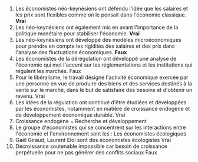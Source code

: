 1.  Les économistes néo-keynésiens ont défendu l'idée que les salaires et les prix sont flexibles comme on le pensait dans l'économie classique. **Vrai**
2.  Les néo-keynésiens ont également mis en avant l'importance de la politique monétaire pour stabiliser l'économie. **Vrai**
3.  Les néo-keynésiens ont développé des modèles microéconomiques pour prendre en compte les rigidités des salaires et des prix dans l'analyse des fluctuations économiques. **Faux**
4.  Les économistes de la dérégulation ont développé une analyse de l'économie qui met l'accent sur les réglementations et les institutions qui régulent les marchés. Faux
5.  Pour le libéralisme, le travail désigne l'activité économique exercée par une personne en vue de produire des biens et des services destinés à la vente sur le marché, dans le but de satisfaire des besoins et d'obtenir un revenu. Vrai
6.  Les idées de la régulation ont continué d'être étudiées et développées par les économistes, notamment en matière de croissance endogène et de développement économique durable. Vrai
7.  Croissance endogène = Recherche et développement
8.  Le groupe d'économistes qui se concentrent sur les interactions entre l'économie et l'environnement sont les : Les économistes écologiques
9.  Gaël Giraud, Laurent Eloi sont des économistes écologistes Vrai
10.  Décroissance soutenable impossible car besoin de croissance perpétuelle pour ne pas générer des conflits sociaux Faux